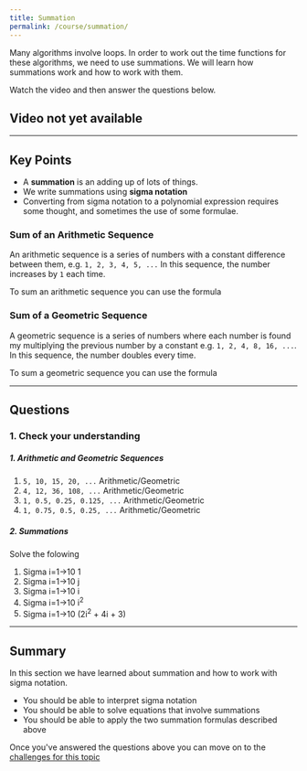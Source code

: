 ```yaml
---
title: Summation
permalink: /course/summation/
---
```


Many algorithms involve loops. In order to work out the time functions for these algorithms, we need to use summations. We will learn how summations work and how to work with them.

Watch the video and then answer the questions below.

## Video not yet available

---

## Key Points

* A **summation** is an adding up of lots of things.
* We write summations using **sigma notation**
* Converting from sigma notation to a polynomial expression requires some thought, and sometimes the use of some formulae.

### Sum of an Arithmetic Sequence

An arithmetic sequence is a series of numbers with a constant difference between them, e.g. `1, 2, 3, 4, 5, ...` In this sequence, the number increases by `1` each time.

To sum an arithmetic sequence you can use the formula

### Sum of a Geometric Sequence

A geometric sequence is a series of numbers where each number is found my multiplying the previous number by a constant e.g. `1, 2, 4, 8, 16, ...`. In this sequence, the number doubles every time.

To sum a geometric sequence you can use the formula

---

## Questions

### 1. Check your understanding

##### 1. Arithmetic and Geometric Sequences

1. `5, 10, 15, 20, ...` Arithmetic/Geometric
2. `4, 12, 36, 108, ...` Arithmetic/Geometric
3. `1, 0.5, 0.25, 0.125, ...` Arithmetic/Geometric
4. `1, 0.75, 0.5, 0.25, ...` Arithmetic/Geometric

##### 2. Summations

Solve the folowing

1. Sigma i=1->10 1
2. Sigma i=1->10 j
3. Sigma i=1->10 i
4. Sigma i=1->10 i<sup>2</sup>
5. Sigma i=1->10 (2i<sup>2</sup> + 4i + 3)

---

## Summary

In this section we have learned about summation and how to work with sigma notation.

* You should be able to interpret sigma notation
* You should be able to solve equations that involve summations
* You should be able to apply the two summation formulas described above

Once you've answered the questions above you can move on to the [challenges for this topic](../algorithms-challenges/)